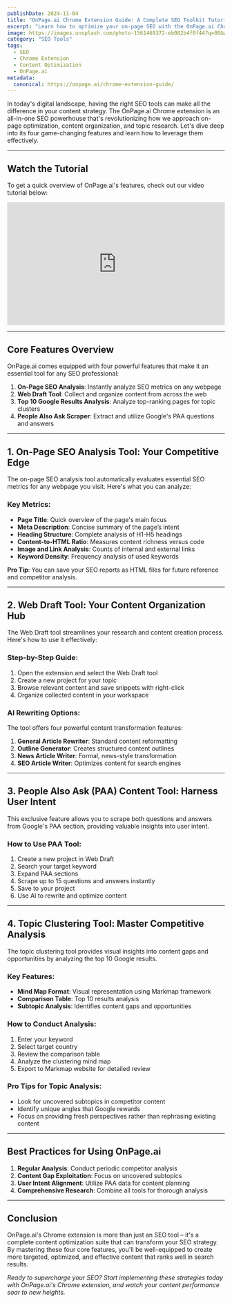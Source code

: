 ```yaml
---
publishDate: 2024-11-04
title: "OnPage.ai Chrome Extension Guide: A Complete SEO Toolkit Tutorial"
excerpt: "Learn how to optimize your on-page SEO with the OnPage.ai Chrome Extension's powerful tools, including SEO analysis, content organization, topic clustering, and more."
image: https://images.unsplash.com/photo-1561469372-eb082b4f8f44?q=80&w=3348&auto=format&fit=crop&ixlib=rb-4.0.3&ixid=M3wxMjA3fDB8MHxwaG90by1wYWdlfHx8fGVufDB8fHx8fA%3D%3D
category: "SEO Tools"
tags:
  - SEO
  - Chrome Extension
  - Content Optimization
  - OnPage.ai
metadata:
  canonical: https://onpage.ai/chrome-extension-guide/
---
```


In today's digital landscape, having the right SEO tools can make all the difference in your content strategy. The OnPage.ai Chrome extension is an all-in-one SEO powerhouse that's revolutionizing how we approach on-page optimization, content organization, and topic research. Let's dive deep into its four game-changing features and learn how to leverage them effectively.

---

## Watch the Tutorial

To get a quick overview of OnPage.ai's features, check out our video tutorial below:

<iframe style='display:block;margin:auto;width:742px;max-width:100%;aspect-ratio:1.7708830548926013;' src='https://killerplayer.com/watch/video/4aabfab1-63a4-4ceb-9241-b74b2a427599' frameborder="0" allow="autoplay; gyroscope; picture-in-picture;" allowfullscreen></iframe>

---

## Core Features Overview

OnPage.ai comes equipped with four powerful features that make it an essential tool for any SEO professional:

1. **On-Page SEO Analysis**: Instantly analyze SEO metrics on any webpage
2. **Web Draft Tool**: Collect and organize content from across the web
3. **Top 10 Google Results Analysis**: Analyze top-ranking pages for topic clusters
4. **People Also Ask Scraper**: Extract and utilize Google's PAA questions and answers

---

## 1. On-Page SEO Analysis Tool: Your Competitive Edge

The on-page SEO analysis tool automatically evaluates essential SEO metrics for any webpage you visit. Here's what you can analyze:

### Key Metrics:

- **Page Title**: Quick overview of the page's main focus
- **Meta Description**: Concise summary of the page’s intent
- **Heading Structure**: Complete analysis of H1-H5 headings
- **Content-to-HTML Ratio**: Measures content richness versus code
- **Image and Link Analysis**: Counts of internal and external links
- **Keyword Density**: Frequency analysis of used keywords

**Pro Tip**: You can save your SEO reports as HTML files for future reference and competitor analysis.

---

## 2. Web Draft Tool: Your Content Organization Hub

The Web Draft tool streamlines your research and content creation process. Here's how to use it effectively:

### Step-by-Step Guide:

1. Open the extension and select the Web Draft tool
2. Create a new project for your topic
3. Browse relevant content and save snippets with right-click
4. Organize collected content in your workspace

### AI Rewriting Options:

The tool offers four powerful content transformation features:

1. **General Article Rewriter**: Standard content reformatting
2. **Outline Generator**: Creates structured content outlines
3. **News Article Writer**: Formal, news-style transformation
4. **SEO Article Writer**: Optimizes content for search engines

---

## 3. People Also Ask (PAA) Content Tool: Harness User Intent

This exclusive feature allows you to scrape both questions and answers from Google's PAA section, providing valuable insights into user intent.

### How to Use PAA Tool:

1. Create a new project in Web Draft
2. Search your target keyword
3. Expand PAA sections
4. Scrape up to 15 questions and answers instantly
5. Save to your project
6. Use AI to rewrite and optimize content

---

## 4. Topic Clustering Tool: Master Competitive Analysis

The topic clustering tool provides visual insights into content gaps and opportunities by analyzing the top 10 Google results.

### Key Features:

- **Mind Map Format**: Visual representation using Markmap framework
- **Comparison Table**: Top 10 results analysis
- **Subtopic Analysis**: Identifies content gaps and opportunities

### How to Conduct Analysis:

1. Enter your keyword
2. Select target country
3. Review the comparison table
4. Analyze the clustering mind map
5. Export to Markmap website for detailed review

### Pro Tips for Topic Analysis:

- Look for uncovered subtopics in competitor content
- Identify unique angles that Google rewards
- Focus on providing fresh perspectives rather than rephrasing existing content

---

## Best Practices for Using OnPage.ai

1. **Regular Analysis**: Conduct periodic competitor analysis
2. **Content Gap Exploitation**: Focus on uncovered subtopics
3. **User Intent Alignment**: Utilize PAA data for content planning
4. **Comprehensive Research**: Combine all tools for thorough analysis

---

## Conclusion

OnPage.ai's Chrome extension is more than just an SEO tool – it's a complete content optimization suite that can transform your SEO strategy. By mastering these four core features, you'll be well-equipped to create more targeted, optimized, and effective content that ranks well in search results.

*Ready to supercharge your SEO? Start implementing these strategies today with OnPage.ai's Chrome extension, and watch your content performance soar to new heights.*
